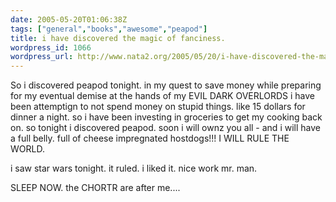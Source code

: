 ```yaml
---
date: 2005-05-20T01:06:38Z
tags: ["general","books","awesome","peapod"]
title: i have discovered the magic of fanciness.
wordpress_id: 1066
wordpress_url: http://www.nata2.org/2005/05/20/i-have-discovered-the-magic-of-fanciness/
---
```


So i discovered peapod tonight. in my quest to save money while preparing for my eventual demise at the hands of my EVIL DARK OVERLORDS i have been attemptign to not spend money on stupid things. like 15 dollars for dinner a night. so i have been investing in groceries to get my cooking back on. so tonight i discovered peapod. soon i will ownz you all - and i will have a full belly. full of cheese impregnated hostdogs!!! I WILL RULE THE WORLD.

i saw star wars tonight. it ruled. i liked it. nice work mr. man. 

SLEEP NOW. the CHORTR are after me....
